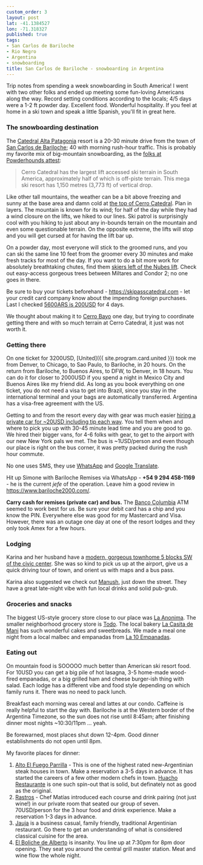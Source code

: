 ```yaml
---
custom_order: 3
layout: post
lat: -41.1384527
lon: -71.318327
published: true
tags:
- San Carlos de Bariloche
- Rio Negro
- Argentina
- snowboarding
title: San Carlos de Bariloche - snowboarding in Argentina
---
```

Trip notes from spending a week snowboarding in South America!
I went with two other folks and ended up meeting some fun-loving Americans along the way.
Record setting conditions according to the locals; 4/5 days were a 1-2 ft powder day.
Excellent food. Wonderful hospitality.
If you feel at home in a ski town and speak a little Spanish, you'll fit in great here.

### The snowboarding destination
The [Catedral Alta Patagonia](https://www.catedralaltapatagonia.com/) resort is a 20-30 minute drive from the town
of [San Carlos de Bariloche](https://goo.gl/maps/d1yG2A4cdGk); 40 with morning rush-hour traffic.
This is probably my favorite mix of big-mountain snowboarding, as the
[folks at Powderhounds attest](http://www.powderhounds.com/SouthAmerica/Argentina/Catedral.aspx):

> Cerro Catedral has the largest lift accessed ski terrain in South America, approximately half of which is off-piste terrain.
> This mega ski resort has 1,150 metres (3,773 ft) of vertical drop.

Like other tall mountains, the weather can be a bit above freezing and sunny at the base area and
damn cold at [the top of Cerro Catedral](https://www.snow-forecast.com/resorts/Catedral/6day/top).
Plan in layers. The mountain is known for its wind; for half of the day while they had a wind closure on the lifts,
we hiked to our lines. Ski patrol is surprisingly cool with you hiking to just about any in-bounds terrain
on the mountain and even some questionable terrain. On the opposite extreme,
the lifts will stop and you will get cursed at for having the lift bar up.

On a powder day, most everyone will stick to the groomed runs,
and you can ski the same line 10 feet from the groomer every 30 minutes and make fresh tracks for most of the day.
If you want to do a bit more work for absolutely breathtaking chutes, find them
[skiers left of the Nubes lift](https://www.catedralaltapatagonia.com/mapa_pistas.php).
Check out easy-access gorgeous trees between Miltares and Condor 2; no one goes in there.

Be sure to buy your tickets beforehand - <https://skipasscatedral.com> - let your credit card company know
about the impending foreign purchases. Last I checked
[5600ARS is 200USD](https://xe.com/currencyconverter/convert/?Amount=5600&From=ARS&To=USD)
for 4 days.

We thought about making it to [Cerro Bayo](https://www.cerrobayo.com.ar) one day, but trying to coordinate
getting there and with so much terrain at Cerro Catedral, it just was not worth it.

### Getting there
On one ticket for 3200USD, [United]({{ site.program.card.united }})
took me from Denver, to Chicago, to Sao Paulo, to Bariloche, in 20 hours.
On the return from Bariloche, to Buenos Aires, to DFW, to Denver, in 18 hours. You can do it for closer to
2000USD if you spend a night in Mexico City and Buenos Aires like my friend did.
As long as you book everything on one ticket, you do not need a visa to get into Brazil, since you stay in the
international terminal and your bags are automatically transferred. Argentina has a visa-free agreement with the US.

Getting to and from the resort every day with gear was much easier
[hiring a private car for ~20USD including tip each way](http://www.barilocheremises.com.ar/tarifas).
You tell them when and where to pick you up with 30-45 minute lead time and you are good to go.
We hired their bigger vans, for 4-6 folks with gear, to get to the airport with our new New York pals we met.
The bus is ~1USD/person and even though our place is right on the bus corner, it was pretty packed
during the rush hour commute.

No one uses SMS, they use [WhatsApp](https://www.whatsapp.com/) and
[Google Translate](https://play.google.com/store/apps/details?id=com.google.android.apps.translate&hl=en_US).

Hit up Simone with Bariloche Remises via WhatsApp - __+54 9 294 458-1169__ - he is the current _jefe_ of the operation.
Leave him a good review in <https://www.bariloche2000.com/>.

__Carry cash for remises (private car) and bus.__ The [Banco Columbia](https://goo.gl/maps/qjuoouhVEoK2) ATM
seemed to work best for us. Be sure your debit card has a chip and you know the PIN.
Everywhere else was good for my Mastercard and Visa. However, there was an outage one day at
one of the resort lodges and they only took Amex for a few hours.

### Lodging
Karina and her husband have a [modern, gorgeous townhome 5 blocks SW of the civic center](https://www.airbnb.com/rooms/19267720).
She was so kind to pick us up at the airport, give us a quick driving tour of town, and orient us with maps and a bus pass.

Karina also suggested we check out [Manush](https://www.yelp.com/biz/manush-san-carlos-de-bariloche), just down
the street. They have a great late-night vibe with fun local drinks and solid pub-grub.

### Groceries and snacks
The biggest US-style grocery store close to our place was [La Anonima](https://goo.gl/maps/bTGB11fL4Mx).
The smaller neighborhood grocery store is [Todo](https://goo.gl/maps/yCXyAAUPGUN2).
The local bakery [La Casita de Mani](https://goo.gl/maps/uzCQ6YhjDGw) has such wonderful cakes and sweetbreads.
We made a meal one night from a local malbec and empanadas from [La 10 Empanadas](https://goo.gl/maps/hMhEJaLnbBo).

### Eating out
On mountain food is SOOOOO much better than American ski resort food. For 10USD you can get a big pile of hot
lasagna, 3-5 home-made wood-fired empanadas, or a big grilled ham and cheese burger-ish thing with salad.
Each lodge has a different vibe and food style depending on which family runs it. There was no need to pack lunch.

Breakfast each morning was cereal and lattes at our condo. Caffeine is really helpful to start the day with.
Bariloche is at the Western border of the Argentina Timezone, so the sun does not rise until 8:45am; after
finishing dinner most nights ~10:30/11pm ... yeah.

Be forewarned, most places shut down 12-4pm. Good dinner establishments do not open until 8pm.

My favorite places for dinner:

1. [Alto El Fuego Parrilla](https://www.yelp.com/biz/alto-el-fuego-san-carlos-de-bariloche) - This is one of the
highest rated new-Argentinian steak houses in town. Make a reservation a 3-5 days in advance.
It has started the careers of a few other modern chefs in town.
[Huacho Restaurante](https://www.yelp.com/biz/huacho-restaurante-san-carlos-de-bariloche) is one such spin-out
that is solid, but definately not as good as the original.
1. [Rastros](https://www.yelp.com/biz/rastros-san-carlos-de-bariloche) - Chef Matías introduced each course and
drink pairing (not just wine!) in our private room that seated our group of seven.
70USD/person for the 3 hour food and drink experience. Make a reservation 1-3 days in advance.
1. [Jauja](https://www.yelp.com/biz/jauja-san-carlos-de-bariloche-3) is a business casual, family friendly,
traditional Argentinian restaurant. Go there to get an understanding of what is considered classical cuisine for the area.
1. [El Boliche de Alberto](https://www.yelp.com/biz/el-boliche-de-alberto-san-carlos-de-bariloche) is insanity.
You line up at 7:30pm for 8pm door opening. They seat you around the central grill master station.
Meat and wine flow the whole night.
